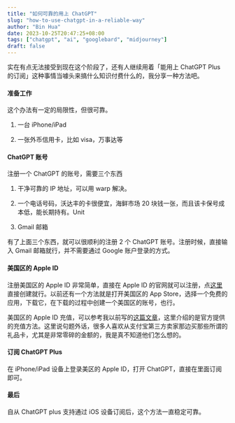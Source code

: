 ```yaml
---
title: "如何可靠的用上 ChatGPT"
slug: "how-to-use-chatgpt-in-a-reliable-way"
author: "Bin Hua"
date: 2023-10-25T20:47:25+08:00
tags: ["chatgpt", "ai", "googlebard", "midjourney"]
draft: false
---
```


实在有点无法接受到现在这个阶段了，还有人继续用着「能用上 ChatGPT Plus 的订阅」这种事情当噱头来搞什么知识付费什么的，我分享一种方法吧。

#### 准备工作

这个办法有一定的局限性，但很可靠。

1. 一台 iPhone/iPad 

2. 一张外币信用卡，比如 visa，万事达等

#### ChatGPT 账号

注册一个 ChatGPT 的账号，需要三个东西

1. 干净可靠的 IP 地址，可以用 warp 解决。

2. 一个电话号码，沃达丰的卡很便宜，海鲜市场 20 块钱一张，而且该卡保号成本低，能长期持有。Unit

3. Gmail 邮箱

有了上面三个东西，就可以很顺利的注册 2 个 ChatGPT 账号。注册时候，直接输入 Gmail 邮箱就行，并不需要通过 Google 账户登录的方式。

#### 美国区的 Apple ID

注册美国区的 Apple ID 非常简单，直接在 Apple ID 的官网就可以注册，点[这里](https://appleid.apple.com/account)直接创建就行。以前还有一个方法就是打开美国区的 App Store，选择一个免费的应用，下载它，在下载的过程中创建一个美国区的账号，也行。

美国区的 Apple ID 充值，可以参考我以前写的[这篇文章](/how-to-download-apps-on-appstore-us/)，这里介绍的是官方提供的充值方法。这里说句题外话，很多人喜欢从支付宝第三方卖家那边买那些所谓的礼品卡，尤其是非常零碎的金额的，我是真不知道他们怎么想的。

#### 订阅 ChatGPT Plus

在 iPhone/iPad 设备上登录美区的 Apple ID，打开 ChatGPT，直接在里面订阅即可。

#### 最后

自从 ChatGPT plus 支持通过 iOS 设备订阅后，这个方法一直稳定可靠。